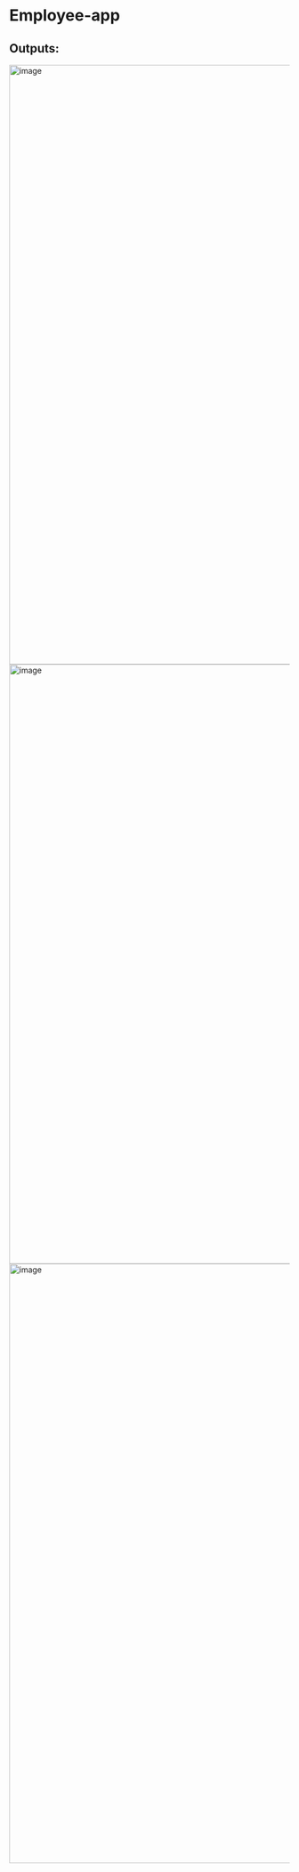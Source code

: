 # Employee-app

## Outputs: 


<img width="1918" height="1078" alt="image" src="https://github.com/user-attachments/assets/d4369c70-1c7f-47ef-a300-70e61a57b7f7" />







<img width="1917" height="1078" alt="image" src="https://github.com/user-attachments/assets/b0b22cfc-88d5-4921-b367-00d744dcded5" />











<img width="1918" height="1078" alt="image" src="https://github.com/user-attachments/assets/3ce96935-b3f4-413d-bb93-1711712a46d7" />
